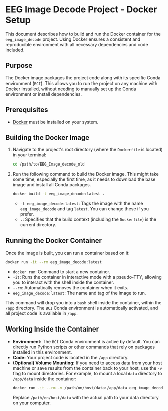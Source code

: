 # EEG Image Decode Project - Docker Setup

This document describes how to build and run the Docker container for the `eeg_image_decode` project. Using Docker ensures a consistent and reproducible environment with all necessary dependencies and code included.

## Purpose

The Docker image packages the project code along with its specific Conda environment (`BCI`). This allows you to run the project on any machine with Docker installed, without needing to manually set up the Conda environment or install dependencies.

## Prerequisites

*   [Docker](https://docs.docker.com/get-docker/) must be installed on your system.

## Building the Docker Image

1.  Navigate to the project's root directory (where the `Dockerfile` is located) in your terminal:
    ```bash
    cd /path/to/EEG_Image_decode_old
    ```
2.  Run the following command to build the Docker image. This might take some time, especially the first time, as it needs to download the base image and install all Conda packages.
    ```bash
    docker build -t eeg_image_decode:latest .
    ```
    *   `-t eeg_image_decode:latest`: Tags the image with the name `eeg_image_decode` and tag `latest`. You can change these if you prefer.
    *   `.`: Specifies that the build context (including the `Dockerfile`) is the current directory.

## Running the Docker Container

Once the image is built, you can run a container based on it:

```bash
docker run -it --rm eeg_image_decode:latest
```

*   `docker run`: Command to start a new container.
*   `-it`: Runs the container in interactive mode with a pseudo-TTY, allowing you to interact with the shell inside the container.
*   `--rm`: Automatically removes the container when it exits.
*   `eeg_image_decode:latest`: The name and tag of the image to run.

This command will drop you into a `bash` shell inside the container, within the `/app` directory. The `BCI` Conda environment is automatically activated, and all project code is available in `/app`.

## Working Inside the Container

*   **Environment:** The `BCI` Conda environment is active by default. You can directly run Python scripts or other commands that rely on packages installed in this environment.
*   **Code:** Your project code is located in the `/app` directory.
*   **(Optional) Volume Mounting:** If you need to access data from your host machine or save results from the container back to your host, use the `-v` flag to mount directories. For example, to mount a local `data` directory to `/app/data` inside the container:
    ```bash
    docker run -it --rm -v /path/on/host/data:/app/data eeg_image_decode:latest
    ```
    Replace `/path/on/host/data` with the actual path to your data directory on your computer. 